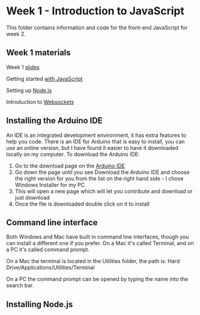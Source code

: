 # Week 1 - Introduction to JavaScript
This folder contains information and code for the front-end JavaScript for week 2.

## Week 1 materials
Week 1 [slides](https://developdata.github.io/unit3_slides/week_02/#0)

Getting started [with JavaScript]( https://glitch.com/edit/#!/start-javascript)

Setting up [Node.js]( https://glitch.com/edit/#!/start-nodeapp)

Introduction to [Websockets]( https://glitch.com/edit/#!/start-sockets)

## Installing the Arduino IDE
An IDE is an integrated development environment, it has extra features to help you code. There is an IDE for Arduino that is easy to install, you can use an online version, but I have found it easier to have it downloaded locally on my computer. To download the Arduino IDE:

1. Go to the download page on the [Arduino IDE](https://www.arduino.cc/en/Main/Software)
2. Go down the page until you see Download the Arduino IDE and choose the right version for you from the list on the right hand side - I chose Windows Installer for my PC
3. This will open a new page which will let you contribute and download or just download
4. Once the file is downloaded double click on it to install

## Command line interface
Both Windows and Mac have built in command line interfaces, though you can install a different one if you prefer. On a Mac it's called Terminal, and on a PC it's called command prompt.

On a Mac the terminal is located in the Utilities folder, the path is:
Hard Drive/Applications/Utilities/Terminal

On a PC the command prompt can be opened by typing the name into the search bar.


## Installing Node.js







